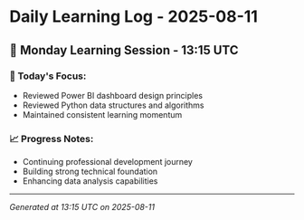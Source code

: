 # Daily Learning Log - 2025-08-11

## 📅 Monday Learning Session - 13:15 UTC

### 🎯 Today's Focus:
- Reviewed Power BI dashboard design principles
- Reviewed Python data structures and algorithms
- Maintained consistent learning momentum

### 📈 Progress Notes:
- Continuing professional development journey
- Building strong technical foundation
- Enhancing data analysis capabilities

---
*Generated at 13:15 UTC on 2025-08-11*
